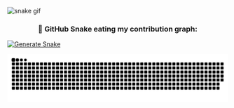 
<!--
**si963hz/si963hz** is a ✨ _special_ ✨ repository because its `README.md` (this file) appears on your GitHub profile.

Here are some ideas to get you started:

- 🔭 I’m currently working on ...
- 🌱 I’m currently learning ...
- 👯 I’m looking to collaborate on ...
- 🤔 I’m looking for help with ...
- 💬 Ask me about ...
- 📫 How to reach me: ...
- 😄 Pronouns: ...
- ⚡ Fun fact: ...
-->

![snake gif](https://github.com/si963hz/si963hz/blob/output/github-contribution-grid-snake.svg)


<!--   GitHub snake contribution graph -->
<h3 align="center"> 🐍 GitHub Snake eating my contribution graph: </h3>

[![Generate Snake](https://github.com/si963hz/si963hz/actions/workflows/main.yml/badge.svg)](https://github.com/si963hz/si963hz/actions/workflows/main.yml)

![Snake animation](https://github.com/Platane/Platane/blob/output/github-contribution-grid-snake.svg)

<!--   GitHub snake contribution graph -->
